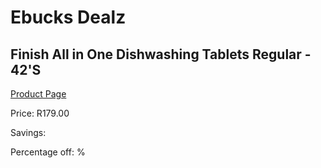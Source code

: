 
# Ebucks Dealz
## Finish All in One Dishwashing Tablets Regular - 42'S
[Product Page](https://www.ebucks.com/web/shop/productSelected.do?prodId=380880886&catId=908586136)

Price: R179.00

Savings: 

Percentage off: %
	